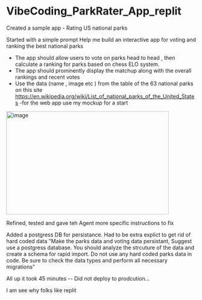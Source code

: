 # VibeCoding_ParkRater_App_replit
Created a sample app - Rating US national parks 

Started with a simple prompt 
Help me build an interactive app for voting and ranking the best national parks
 - The app should allow users to vote on parks head to head , then calculate a ranking for parks based on chess ELO system.
 - The app should prominently display the matchup along with the overall rankings and recent votes
 - Use the data (name , image etc ) from the table of the 63 national parks on this site https://en.wikipedia.org/wiki/List_of_national_parks_of_the_United_States
  -for the web app use my mockup for a start
<img width="431" height="273" alt="image" src="https://github.com/user-attachments/assets/60d38dd7-7217-4bcf-b019-5c4124efec98" />


Refined, tested and gave teh Agent more specific instructions to fix

Added a postgress DB for persistance. Had to be extra explict to get rid of hard coded data
"Make the parks data and voting data persistant, Suggest use a postgress database. You should analyze the strcuture of the data and create a schema for rapid import. Do not use any hard coded parks data in code. Be sure to check the data types and perform all necessary migrations"

All up it took 45 minutes -- Did not deploy to prodcution...

I am see why folks like replit
